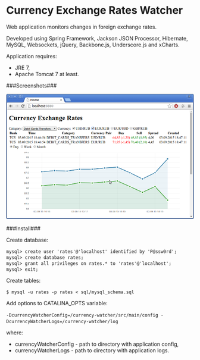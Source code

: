 Currency Exchange Rates Watcher
===============================

Web application monitors changes in foreign exchange rates.

Developed using Spring Framework, Jackson JSON Processor, Hibernate, MySQL, Websockets, jQuery,
Backbone.js, Underscore.js and xCharts.

Application requires:

* JRE 7,
* Apache Tomcat 7 at least.

###Screenshots###

![Main window](currency-watcher.png)

###Install###

Create database:

```
mysql> create user 'rates'@'localhost' identified by 'P@ssw0rd';
mysql> create database rates;
mysql> grant all privileges on rates.* to 'rates'@'localhost';
mysql> exit;
```

Create tables:

```
$ mysql -u rates -p rates < sql/mysql_schema.sql
```

Add options to CATALINA_OPTS variable:

`-DcurrencyWatcherConfig=/currency-watcher/src/main/config -DcurrencyWatcherLogs=/currency-watcher/log`

where: 

- currencyWatcherConfig - path to directory with application config,
- currencyWatcherLogs - path to directory with application logs.
